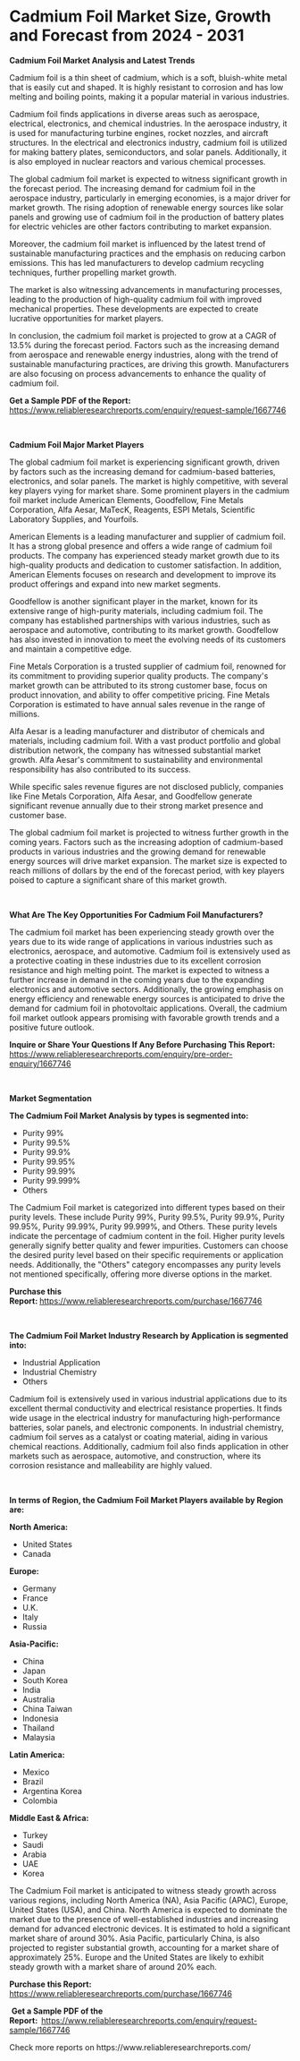 <p><h1>Cadmium Foil Market Size, Growth and Forecast from 2024 - 2031</h1></p><p><strong>Cadmium Foil Market Analysis and Latest Trends</strong></p>
<p><p>Cadmium foil is a thin sheet of cadmium, which is a soft, bluish-white metal that is easily cut and shaped. It is highly resistant to corrosion and has low melting and boiling points, making it a popular material in various industries.</p><p>Cadmium foil finds applications in diverse areas such as aerospace, electrical, electronics, and chemical industries. In the aerospace industry, it is used for manufacturing turbine engines, rocket nozzles, and aircraft structures. In the electrical and electronics industry, cadmium foil is utilized for making battery plates, semiconductors, and solar panels. Additionally, it is also employed in nuclear reactors and various chemical processes.</p><p>The global cadmium foil market is expected to witness significant growth in the forecast period. The increasing demand for cadmium foil in the aerospace industry, particularly in emerging economies, is a major driver for market growth. The rising adoption of renewable energy sources like solar panels and growing use of cadmium foil in the production of battery plates for electric vehicles are other factors contributing to market expansion.</p><p>Moreover, the cadmium foil market is influenced by the latest trend of sustainable manufacturing practices and the emphasis on reducing carbon emissions. This has led manufacturers to develop cadmium recycling techniques, further propelling market growth.</p><p>The market is also witnessing advancements in manufacturing processes, leading to the production of high-quality cadmium foil with improved mechanical properties. These developments are expected to create lucrative opportunities for market players.</p><p>In conclusion, the cadmium foil market is projected to grow at a CAGR of 13.5% during the forecast period. Factors such as the increasing demand from aerospace and renewable energy industries, along with the trend of sustainable manufacturing practices, are driving this growth. Manufacturers are also focusing on process advancements to enhance the quality of cadmium foil.</p></p>
<p><strong>Get a Sample PDF of the Report:&nbsp;</strong> <a href="https://www.reliableresearchreports.com/enquiry/request-sample/1667746">https://www.reliableresearchreports.com/enquiry/request-sample/1667746</a></p>
<p>&nbsp;</p>
<p><strong>Cadmium Foil Major Market Players</strong></p>
<p><p>The global cadmium foil market is experiencing significant growth, driven by factors such as the increasing demand for cadmium-based batteries, electronics, and solar panels. The market is highly competitive, with several key players vying for market share. Some prominent players in the cadmium foil market include American Elements, Goodfellow, Fine Metals Corporation, Alfa Aesar, MaTecK, Reagents, ESPI Metals, Scientific Laboratory Supplies, and Yourfoils.</p><p>American Elements is a leading manufacturer and supplier of cadmium foil. It has a strong global presence and offers a wide range of cadmium foil products. The company has experienced steady market growth due to its high-quality products and dedication to customer satisfaction. In addition, American Elements focuses on research and development to improve its product offerings and expand into new market segments.</p><p>Goodfellow is another significant player in the market, known for its extensive range of high-purity materials, including cadmium foil. The company has established partnerships with various industries, such as aerospace and automotive, contributing to its market growth. Goodfellow has also invested in innovation to meet the evolving needs of its customers and maintain a competitive edge.</p><p>Fine Metals Corporation is a trusted supplier of cadmium foil, renowned for its commitment to providing superior quality products. The company's market growth can be attributed to its strong customer base, focus on product innovation, and ability to offer competitive pricing. Fine Metals Corporation is estimated to have annual sales revenue in the range of millions.</p><p>Alfa Aesar is a leading manufacturer and distributor of chemicals and materials, including cadmium foil. With a vast product portfolio and global distribution network, the company has witnessed substantial market growth. Alfa Aesar's commitment to sustainability and environmental responsibility has also contributed to its success.</p><p>While specific sales revenue figures are not disclosed publicly, companies like Fine Metals Corporation, Alfa Aesar, and Goodfellow generate significant revenue annually due to their strong market presence and customer base.</p><p>The global cadmium foil market is projected to witness further growth in the coming years. Factors such as the increasing adoption of cadmium-based products in various industries and the growing demand for renewable energy sources will drive market expansion. The market size is expected to reach millions of dollars by the end of the forecast period, with key players poised to capture a significant share of this market growth.</p></p>
<p>&nbsp;</p>
<p><strong>What Are The Key Opportunities For Cadmium Foil Manufacturers?</strong></p>
<p><p>The cadmium foil market has been experiencing steady growth over the years due to its wide range of applications in various industries such as electronics, aerospace, and automotive. Cadmium foil is extensively used as a protective coating in these industries due to its excellent corrosion resistance and high melting point. The market is expected to witness a further increase in demand in the coming years due to the expanding electronics and automotive sectors. Additionally, the growing emphasis on energy efficiency and renewable energy sources is anticipated to drive the demand for cadmium foil in photovoltaic applications. Overall, the cadmium foil market outlook appears promising with favorable growth trends and a positive future outlook.</p></p>
<p><strong>Inquire or Share Your Questions If Any Before Purchasing This Report:</strong> <a href="https://www.reliableresearchreports.com/enquiry/pre-order-enquiry/1667746">https://www.reliableresearchreports.com/enquiry/pre-order-enquiry/1667746</a></p>
<p>&nbsp;</p>
<p><strong>Market Segmentation</strong></p>
<p><strong>The Cadmium Foil Market Analysis by types is segmented into:</strong></p>
<p><ul><li>Purity 99%</li><li>Purity 99.5%</li><li>Purity 99.9%</li><li>Purity 99.95%</li><li>Purity 99.99%</li><li>Purity 99.999%</li><li>Others</li></ul></p>
<p><p>The Cadmium Foil market is categorized into different types based on their purity levels. These include Purity 99%, Purity 99.5%, Purity 99.9%, Purity 99.95%, Purity 99.99%, Purity 99.999%, and Others. These purity levels indicate the percentage of cadmium content in the foil. Higher purity levels generally signify better quality and fewer impurities. Customers can choose the desired purity level based on their specific requirements or application needs. Additionally, the "Others" category encompasses any purity levels not mentioned specifically, offering more diverse options in the market.</p></p>
<p><strong>Purchase this Report:&nbsp;</strong><a href="https://www.reliableresearchreports.com/purchase/1667746">https://www.reliableresearchreports.com/purchase/1667746</a></p>
<p>&nbsp;</p>
<p><strong>The Cadmium Foil Market Industry Research by Application is segmented into:</strong></p>
<p><ul><li>Industrial Application</li><li>Industrial Chemistry</li><li>Others</li></ul></p>
<p><p>Cadmium foil is extensively used in various industrial applications due to its excellent thermal conductivity and electrical resistance properties. It finds wide usage in the electrical industry for manufacturing high-performance batteries, solar panels, and electronic components. In industrial chemistry, cadmium foil serves as a catalyst or coating material, aiding in various chemical reactions. Additionally, cadmium foil also finds application in other markets such as aerospace, automotive, and construction, where its corrosion resistance and malleability are highly valued.</p></p>
<p>&nbsp;</p>
<p><strong>In terms of Region, the Cadmium Foil Market Players available by Region are:</strong></p>
<p>
    <p> <strong> North America: </strong>
        <ul>
            <li>United States</li>
            <li>Canada</li>
        </ul>
        </p> 
    <p> <strong> Europe: </strong>
        <ul>
            <li>Germany</li>
            <li>France</li>
            <li>U.K.</li>
            <li>Italy</li>
            <li>Russia</li>
        </ul>
        </p> 
    <p> <strong> Asia-Pacific: </strong>
        <ul>
            <li>China</li>
            <li>Japan</li>
            <li>South Korea</li>
            <li>India</li>
            <li>Australia</li>
            <li>China Taiwan</li>
            <li>Indonesia</li>
            <li>Thailand</li>
            <li>Malaysia</li>
        </ul>
        </p> 
    <p> <strong> Latin America: </strong>
        <ul>
            <li>Mexico</li>
            <li>Brazil</li>
            <li>Argentina Korea</li>
            <li>Colombia</li>
        </ul>
        </p> 
    <p> <strong> Middle East & Africa: </strong>
        <ul>
            <li>Turkey</li>
            <li>Saudi</li>
            <li>Arabia</li>
            <li>UAE</li>
            <li>Korea</li>
        </ul>
    </p>
    </p>
<p><p>The Cadmium Foil market is anticipated to witness steady growth across various regions, including North America (NA), Asia Pacific (APAC), Europe, United States (USA), and China. North America is expected to dominate the market due to the presence of well-established industries and increasing demand for advanced electronic devices. It is estimated to hold a significant market share of around 30%. Asia Pacific, particularly China, is also projected to register substantial growth, accounting for a market share of approximately 25%. Europe and the United States are likely to exhibit steady growth with a market share of around 20% each.</p></p>
<p><strong>Purchase this Report: </strong><a href="https://www.reliableresearchreports.com/purchase/1667746">https://www.reliableresearchreports.com/purchase/1667746</a></p>
<p>&nbsp;<strong>Get a Sample PDF of the Report:&nbsp;&nbsp;</strong><a href="https://www.reliableresearchreports.com/enquiry/request-sample/1667746">https://www.reliableresearchreports.com/enquiry/request-sample/1667746</a></p>
<p><strong></strong></p>
<p>Check more reports on https://www.reliableresearchreports.com/</p>